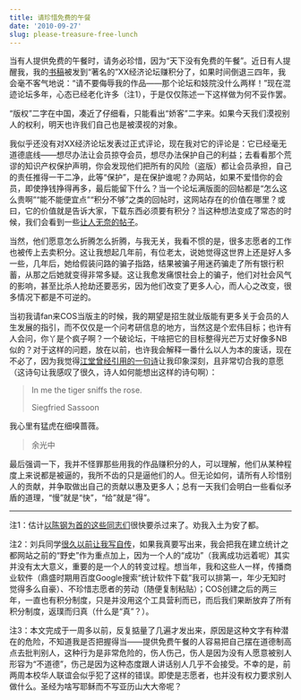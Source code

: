 ```yaml
---
title: 请珍惜免费的午餐
date: '2010-09-27'
slug: please-treasure-free-lunch
---
```


当有人提供免费的午餐时，请务必珍惜，因为“天下没有免费的午餐”。近日有人提醒我，我的[书稿](/cn/publication/#MSG)被发到“著名的”XX经济论坛赚积分了，如果时间倒退三四年，我会毫不客气地说：“请不要侮辱我的作品——那个论坛和妓院没什么两样！”现在混迹论坛多年，心态已经老化许多（注1），于是仅仅陈述一下这样做为何不妥作罢。

“版权”二字在中国，凑近了仔细看，只能看出“娇客”二字来。如果今天我们漠视别人的权利，明天也许我们自己也是被漠视的对象。

我似乎还没有对XX经济论坛发表过正式评论，现在我对它的评论是：它已经毫无道德底线——想尽办法让会员掠夺会员，想尽办法保护自己的利益；去看看那个荒谬的知识产权保护声明，你会发现他们把所有的风险（盗版）都让会员承担，自己的责任推得一干二净，此等“保护”，是在保护谁呢？办网站，如果不爱惜你的会员，即使挣钱挣得再多，最后能留下什么？当一个论坛满版面的回帖都是“怎么这么贵啊”“能不能便宜点”“积分不够”之类的回帖时，这网站存在的价值在哪里？或曰，它的价值就是告诉大家，下载东西必须要有积分？当这种想法变成了常态的时候，我们会看到一些[让人无奈的帖子](https://cosx.org/cn/topic/102568)。

当然，他们愿意怎么折腾怎么折腾，与我无关，我看不惯的是，很多志愿者的工作也被传上去卖积分。这让我想起几年前，有位老太，说她觉得这世界上还是好人多一些，几年后，她给假装问路的骗子指路，结果被骗子用迷药骗走了所有银行积蓄，从那之后她就变得非常多疑。这让我愈发痛恨社会上的骗子，他们对社会风气的影响，甚至比杀人抢劫还要恶劣，因为他们改变了更多人心，而人心之改变，很多情况下都是不可逆的。

当初我请fan来COS当版主的时候，我的期望是招生就业版能有更多关于会员的人生发展的指引，而不仅仅是一个问考研信息的地方，当然这是个宏伟目标；也许有人会问，你丫是个疯子啊？一个破论坛，干啥把它的目标整得光芒万丈好像多NB似的？对于这样的问题，放在以前，也许我会解释一番什么以人为本的废话，现在不必了，因为我觉得[江堂曾经引用的一句诗](http://li-and-jiang.com/blog/2010/08/15/tiger-rose/)让我印象深刻，且非常切合我的意愿（这诗句让我感叹了很久，诗人如何能想出这样的诗句啊）：

> In me the tiger sniffs the rose.
> 
> Siegfried Sassoon
> 
> 
我心里有猛虎在细嗅蔷薇。
> 
> 余光中

最后强调一下，我并不怪罪那些用我的作品赚积分的人，可以理解，他们从某种程度上来说都是被逼的，我所不齿的只是逼他们的人。但无论如何，请所有人珍惜别人的贡献，并争取做出自己的贡献以惠及更多人；总有一天我们会明白一些看似矛盾的道理，“慢”就是“快”，“给”就是“得”。

---

注1：估计[以陈钢为首的这些同志们](https://cosx.org/cn/topic/102561)很快要杀过来了。劝我入土为安了都。

注2：刘兵同学[很久以前让我写自传](https://cosx.org/cn/topic/15202)，如果我真要写出来，我会把我在建立统计之都网站之前的“野史”作为重点加上，因为一个人的“成功”（我离成功远着呢）其实并没有太大意义，重要的是一个人的转变过程。想当年，我和这些人一样，传播商业软件（鼎盛时期用百度Google搜索“统计软件下载”我可以排第一，年少无知时觉得多么自豪）、不珍惜志愿者的劳动（随便复制粘贴）；COS创建之后的两三年，一直也有积分制度，只是并没用这个工具营利而已，而后我们果断放弃了所有积分制度，返璞而归真（什么是“真”？）。

注3：本文完成于一周多以前，反复掂量了几遍才发出来，原因是这种文字有种潜在的危险，不知道我是否把握得当——提供免费午餐的人容易把自己摆在道德制高点去批判别人，这种行为是非常危险的，伤人伤己，伤人是因为没有人愿意被别人形容为“不道德”，伤己是因为这种态度跟人讲话别人几乎不会接受。不幸的是，前两周本校华人联谊会似乎犯了这样的错误。即使是志愿者，也并没有权力要求别人做什么。圣经为啥写耶稣而不写亚历山大大帝呢？
